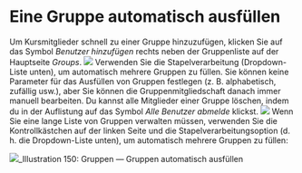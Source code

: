 
# Eine Gruppe automatisch ausfüllen

Um Kursmitglieder schnell zu einer Gruppe hinzuzufügen, klicken Sie auf das Symbol _Benutzer hinzufügen_ rechts neben der Gruppenliste auf der Hauptseite _Groups_. ![](../../.gitbook/assets/graphics283.png) Verwenden Sie die Stapelverarbeitung \(Dropdown-Liste unten\), um automatisch mehrere Gruppen zu füllen. Sie können keine Parameter für das Ausfüllen von Gruppen festlegen \(z. B. alphabetisch, zufällig usw.\), aber Sie können die Gruppenmitgliedschaft danach immer manuell bearbeiten. Du kannst alle Mitglieder einer Gruppe löschen, indem du in der Auflistung auf das Symbol _Alle Benutzer abmelde_ klickst. ![](../../.gitbook/assets/graphics284.png) Wenn Sie eine lange Liste von Gruppen verwalten müssen, verwenden Sie die Kontrollkästchen auf der linken Seite und die Stapelverarbeitungsoption \(d. h. die Dropdown-Liste unten\), um automatisch mehrere Gruppen zu füllen:

![](../../.gitbook/assets/images215.png)_Illustration 150: Gruppen — Gruppen automatisch ausfüllen